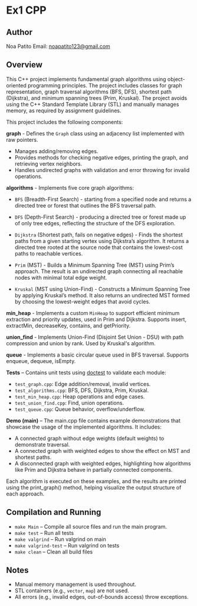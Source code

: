 # Ex1 CPP

## Author
Noa Patito 
Email: noapatito123@gmail.com

## Overview

This C++ project implements fundamental graph algorithms using object-oriented programming principles. The project includes classes for graph representation, graph traversal algorithms (BFS, DFS), shortest path (Dijkstra), and minimum spanning trees (Prim, Kruskal). The project avoids using the C++ Standard Template Library (STL) and manually manages memory, as required by assignment guidelines.

This project includes the following components:

 **graph** - Defines the `Graph` class using an adjacency list implemented with raw pointers.
* Manages adding/removing edges.
* Provides methods for checking negative edges, printing the graph, and retrieving vertex neighbors.
* Handles undirected graphs with validation and error throwing for invalid operations.

**algorithms** - Implements five core graph algorithms:
* `BFS` (Breadth-First Search) - starting from a specified node and returns a directed tree or forest   that outlines the BFS traversal path.

* `DFS` (Depth-First Search) - producing a directed tree or forest made up of only tree edges, reflecting the structure of the DFS exploration.

* `Dijkstra` (Shortest path, fails on negative edges) - Finds the shortest paths from a given starting vertex using Dijkstra’s algorithm. It returns a directed tree rooted at the source node that contains the lowest-cost paths to reachable vertices.

* `Prim` (MST) - Builds a Minimum Spanning Tree (MST) using Prim’s approach. The result is an undirected graph connecting all reachable nodes with minimal total edge weight.

* `Kruskal` (MST using Union-Find) - Constructs a Minimum Spanning Tree by applying Kruskal’s method. It also returns an undirected MST formed by choosing the lowest-weight edges that avoid cycles.

**min_heap** - Implements a custom `MinHeap` to support efficient minimum extraction and priority updates, used in Prim and Dijkstra.
Supports insert, extractMin, decreaseKey, contains, and getPriority.

**union_find** - Implements Union-Find (Disjoint Set Union - DSU) with path compression and union by rank.
Used by Kruskal's algorithm.

**queue** - Implements a basic circular queue used in BFS traversal.
Supports enqueue, dequeue, isEmpty.

**Tests** – Contains unit tests using [doctest](https://github.com/doctest/doctest) to validate each module:
* `test_graph.cpp`: Edge addition/removal, invalid vertices.
* `test_algorithms.cpp`: BFS, DFS, Dijkstra, Prim, Kruskal.
* `test_min_heap.cpp`: Heap operations and edge cases.
* `test_union_find.cpp`: Find, union operations.
* `test_queue.cpp`: Queue behavior, overflow/underflow.

**Demo (main)** – The main.cpp file contains example demonstrations that showcase the usage of the implemented algorithms. It includes:
* A connected graph without edge weights (default weights) to demonstrate traversal.
* A connected graph with weighted edges to show the effect on MST and shortest paths.
* A disconnected graph with weighted edges, highlighting how algorithms like Prim and Dijkstra behave in  partially connected components.

Each algorithm is executed on these examples, and the results are printed using the print_graph() method, helping visualize the output structure of each approach.


## Compilation and Running

* `make Main` – Compile all source files and run the main program.
* `make test` – Run all tests
* `make valgrind` – Run valgrind on main
* `make valgrind-test` – Run valgrind on tests
* `make clean` – Clean all build files

## Notes

* Manual memory management is used throughout.
* STL containers (e.g., `vector`, `map`) are not used.
* All errors (e.g., invalid edges, out-of-bounds access) throw exceptions.
